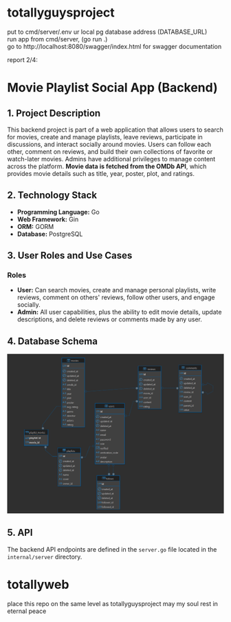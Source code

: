 # totallyguysproject
put to cmd/server/.env ur local pg database address (DATABASE_URL)  
run app from cmd/server, (go run .)  
go to http://localhost:8080/swagger/index.html for swagger documentation

report 2/4:
# Movie Playlist Social App (Backend)

## 1. Project Description
This backend project is part of a web application that allows users to search for movies, create and manage playlists, leave reviews, participate in discussions, and interact socially around movies. Users can follow each other, comment on reviews, and build their own collections of favorite or watch-later movies. Admins have additional privileges to manage content across the platform.
**Movie data is fetched from the OMDb API**, which provides movie details such as title, year, poster, plot, and ratings.

## 2. Technology Stack
- **Programming Language:** Go  
- **Web Framework:** Gin  
- **ORM:** GORM  
- **Database:** PostgreSQL  

## 3. User Roles and Use Cases

### Roles
- **User:** Can search movies, create and manage personal playlists, write reviews, comment on others' reviews, follow other users, and engage socially.  
- **Admin:** All user capabilities, plus the ability to edit movie details, update descriptions, and delete reviews or comments made by any user.
  
## 4. Database Schema
![Use Case Diagram](sql/databaseTotallyGuys.png)

## 5. API
The backend API endpoints are defined in the `server.go` file located in the `internal/server` directory.


# totallyweb
place this repo on the same level as totallyguysproject
may my soul rest in eternal peace
